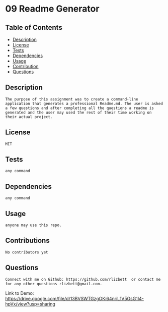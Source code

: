 # 09 Readme Generator
## Table of Contents
* [Description](#description)
* [License](#license)
* [Tests](#tests)
* [Dependencies](#dependencies)
* [Usage](#usage)
* [Contribution](#contributions)
* [Questions](#questions)

 ## Description 
    The purpose of this assignment was to create a command-line application that generates a professional Readme.md. The user is asked a few questions and after completing all the questions a readme is generated and the user may used the rest of their time working on their actual project.
## License 
    MIT
## Tests 
    any command 
## Dependencies 
    any command 
## Usage 
    anyone may use this repo.
## Contributions 
    No contributors yet
## Questions
    Connect with me on Github: https://github.com/rlizbett  or contact me for any other questions rlizbett@gmail.com. 
    
 Link to Demo: https://drive.google.com/file/d/13BVSWTGzgOKi64nriL1V5GsG1I4-hpVx/view?usp=sharing
